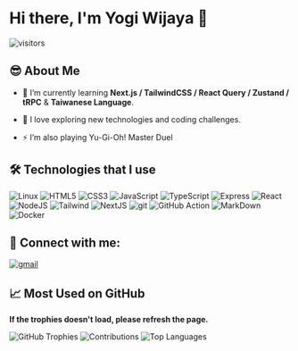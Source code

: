 # Hi there, I'm Yogi Wijaya 👋
![visitors](https://visitor-badge.laobi.icu/badge?page_id=yogiwijaya777.visitor-badge)

## 😎 About Me
- 📖 I’m currently learning **Next.js / TailwindCSS / React Query / Zustand / tRPC** & **Taiwanese Language**.

- 🔭 I love exploring new technologies and coding challenges.

- ⚡ I’m also playing Yu-Gi-Oh! Master Duel


## 🛠️ Technologies that I use
![Linux](https://img.shields.io/badge/Linux-FCC624?style=for-the-badge&logo=linux&logoColor=black)
![HTML5](https://img.shields.io/badge/html%205-FCC624?style=for-the-badge&logo=html5&logoColor=black)
![CSS3](https://img.shields.io/badge/css%203-FCC624?style=for-the-badge&logo=css3&logoColor=black)
![JavaScript](https://img.shields.io/badge/-JavaScript-FCC624?style=for-the-badge&logo=javascript&logoColor=black)
![TypeScript](https://img.shields.io/badge/-TypeScript-FCC624?style=for-the-badge&logo=typescript&logoColor=black)
![Express](https://img.shields.io/badge/ExpressJS-FCC624?style=for-the-badge&logo=express&logoColor=black)
![React](https://img.shields.io/badge/React-FCC624?style=for-the-badge&logo=react&logoColor=black)
![NodeJS](https://img.shields.io/badge/NodeJS-FCC624?style=for-the-badge&logo=nodedotjs&logoColor=black)
![Tailwind](https://img.shields.io/badge/Tailwind%20CSS-FCC624?style=for-the-badge&logo=tailwindcss&logoColor=black)
![NextJS](https://img.shields.io/badge/NextJS-FCC624?style=for-the-badge&logo=nextdotjs&logoColor=black)
![git](https://img.shields.io/badge/-git-FCC624?style=for-the-badge&logo=git&logoColor=black)
![GitHub Action](https://img.shields.io/badge/GitHub_Action-FCC624?style=for-the-badge&logo=github&logoColor=black)
![MarkDown](https://img.shields.io/badge/-Markdown-FCC624?style=for-the-badge&logo=Markdown&logoColor=black)
![Docker](https://img.shields.io/badge/Docker-FCC624?style=for-the-badge&logo=docker&logoColor=black)


## 🤝 Connect with me:
[![gmail](https://img.shields.io/badge/Gmail-D14836?style=for-the-badge&logo=gmail&logoColor=white)](mailto:yogiwijaya115@gmail.com)

## 📈 Most Used on GitHub

**If the trophies doesn't load, please refresh the page.**

![GitHub Trophies](https://github-profile-trophy.vercel.app/?username=yogiwijaya777&row=1&no-bg=true)
![Contributions](https://github-readme-streak-stats.herokuapp.com/?user=yogiwijaya777)
![Top Languages](https://github-readme-stats.vercel.app/api/top-langs/?username=yogiwijaya777&layout=compact)
